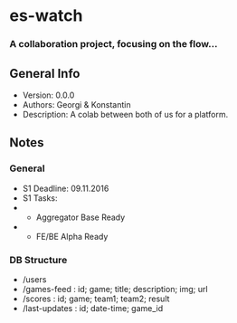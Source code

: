 # es-watch
### A collaboration project, focusing on the flow...

## General Info

 * Version: 0.0.0
 * Authors: Georgi & Konstantin
 * Description: A colab between both of us for a platform.



## Notes

### General
  * S1 Deadline: 09.11.2016
  * S1 Tasks:
  * * Aggregator Base Ready
  * * FE/BE Alpha Ready
  
### DB Structure
  * /users
  * /games-feed : id; game; title; description; img; url
  * /scores : id; game; team1; team2; result
  * /last-updates : id; date-time; game_id

